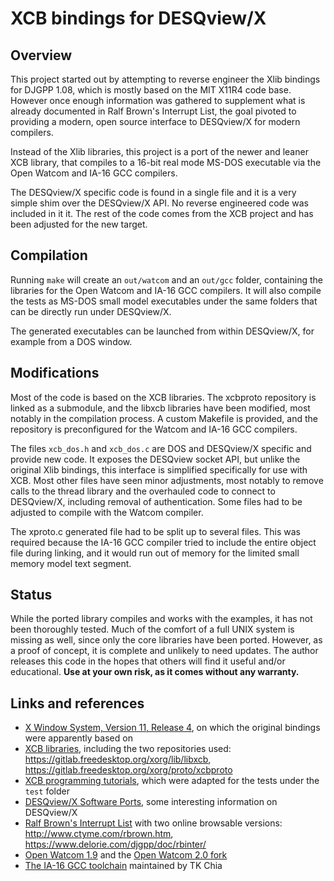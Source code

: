 
# XCB bindings for DESQview/X

## Overview

This project started out by attempting to reverse engineer the Xlib bindings for DJGPP 1.08, which is mostly based on the MIT X11R4 code base.
However once enough information was gathered to supplement what is already documented in Ralf Brown's Interrupt List, the goal pivoted to providing a modern, open source interface to DESQview/X for modern compilers.

Instead of the Xlib libraries, this project is a port of the newer and leaner XCB library, that compiles to a 16-bit real mode MS-DOS executable via the Open Watcom and IA-16 GCC compilers.

The DESQview/X specific code is found in a single file and it is a very simple shim over the DESQview/X API.
No reverse engineered code was included in it it.
The rest of the code comes from the XCB project and has been adjusted for the new target.

## Compilation

Running `make` will create an `out/watcom` and an `out/gcc` folder, containing the libraries for the Open Watcom and IA-16 GCC compilers.
It will also compile the tests as MS-DOS small model executables under the same folders that can be directly run under DESQview/X.

The generated executables can be launched from within DESQview/X, for example from a DOS window.

## Modifications

Most of the code is based on the XCB libraries.
The xcbproto repository is linked as a submodule, and the libxcb libraries have been modified, most notably in the compilation process.
A custom Makefile is provided, and the repository is preconfigured for the Watcom and IA-16 GCC compilers.

The files `xcb_dos.h` and `xcb_dos.c` are DOS and DESQview/X specific and provide new code.
It exposes the DESQview socket API, but unlike the original Xlib bindings, this interface is simplified specifically for use with XCB.
Most other files have seen minor adjustments, most notably to remove calls to the thread library and the overhauled code to connect to DESQview/X, including removal of authentication.
Some files had to be adjusted to compile with the Watcom compiler.

The xproto.c generated file had to be split up to several files.
This was required because the IA-16 GCC compiler tried to include the entire object file during linking, and it would run out of memory for the limited small memory model text segment.

## Status

While the ported library compiles and works with the examples, it has not been thoroughly tested.
Much of the comfort of a full UNIX system is missing as well, since only the core libraries have been ported.
However, as a proof of concept, it is complete and unlikely to need updates.
The author releases this code in the hopes that others will find it useful and/or educational.
**Use at your own risk, as it comes without any warranty.**

## Links and references

* [X Window System, Version 11, Release 4](https://www.x.org/wiki/X11R4/), on which the original bindings were apparently based on
* [XCB libraries](https://xcb.freedesktop.org/), including the two repositories used: <https://gitlab.freedesktop.org/xorg/lib/libxcb>, <https://gitlab.freedesktop.org/xorg/proto/xcbproto>
* [XCB programming tutorials](https://www.x.org/releases/X11R7.7/doc/libxcb/tutorial/index.html), which were adapted for the tests under the `test` folder
* [DESQview/X Software Ports](https://www.cs.cmu.edu/~bmm/dvx.html), some interesting information on DESQview/X
* [Ralf Brown's Interrupt List](https://www.cs.cmu.edu/~ralf/files.html) with two online browsable versions: <http://www.ctyme.com/rbrown.htm>, <https://www.delorie.com/djgpp/doc/rbinter/>
* [Open Watcom 1.9](https://openwatcom.org/) and the [Open Watcom 2.0 fork](https://open-watcom.github.io/)
* [The IA-16 GCC toolchain](https://gitlab.com/tkchia/build-ia16) maintained by TK Chia

